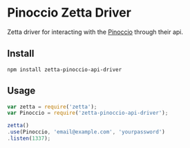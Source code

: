 # Pinoccio Zetta Driver

Zetta driver for interacting with the [Pinoccio](https://pinocc.io) through their api.

## Install

```
npm install zetta-pinoccio-api-driver
```

## Usage

```js
var zetta = require('zetta');
var Pinoccio = require('zetta-pinoccio-api-driver');

zetta()
.use(Pinoccio, 'email@example.com', 'yourpassword')
.listen(1337);

```
